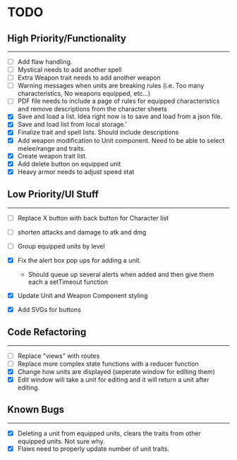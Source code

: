 # TODO

## High Priority/Functionality
___

- [ ] Add flaw handling.
- [ ] Mystical needs to add another spell
- [ ] Extra Weapon trait needs to add another weapon
- [ ] Warning messages when units are breaking rules (i.e. Too many characteristics, No weapons equipped, etc...)
- [ ] PDF file needs to include a page of rules for equipped characteristics and remove descriptions from the character sheets
- [x] Save and load a list. Idea right now is to save and load from a json file.
- [x] Save and load list from local storage.'
- [x] Finalize trait and spell lists. Should include descriptions
- [x] Add weapon modification to Unit component. Need to be able to select melee/range and traits.
- [x] Create weapon trait list.
- [x] Add delete button on equipped unit
- [x] Heavy armor needs to adjust speed stat 

## Low Priority/UI Stuff
___
- [ ] Replace X button with back button for Character list
- [ ] shorten attacks and damage to atk and dmg
- [ ] Group equipped units by level
- [x] Fix the alert box pop ups for adding a unit. 
    - Should queue up several alerts when added and then give them each a setTimeout function
- [x] Update Unit and Weapon Component styling
- [x] Add SVGs for buttons


## Code Refactoring
___

- [ ] Replace "views" with routes
- [ ] Replace more complex state functions with a reducer function
- [x] Change how units are displayed (seperate window for editing them)
- [x] Edit window will take a unit for editing and it will return a unit after editing.

## Known Bugs
___

- [x] Deleting a unit from equipped units, clears the traits from other equipped units. Not sure why.
- [x] Flaws need to properly update number of unit traits.
